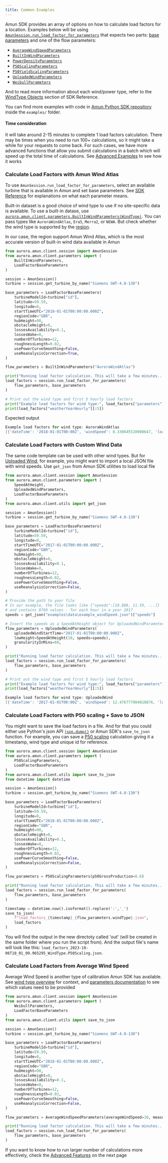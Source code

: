 ```yaml
---
title: Common Examples
---
```


Amun SDK provides an array of options on how to calculate load factors for a location. Examples below will be using [`AmunSession.run_load_factor_for_parameters`](/docs/Reference/session#run_load_factor_for_parameters) that expects two parts: [base parameters](/docs/Reference/parameters#loadfactorbaseparameters-objects) and one of the flow parameters:
- [`AverageWindSpeedParameters`](/docs/Reference/parameters#averagewindspeedparameters-objects)
- [`BuiltInWindParameters`](/docs/Reference/parameters#builtinwindparameters-objects)
- [`PowerDensityParameters`](/docs/Reference/parameters#powerdensityparameters-objects)
- [`P50ScalingParameters`](/docs/Reference/parameters#p50scalingparameters-objects)
- [`P50YieldScalingParameters`](/docs/Reference/parameters#p50yieldscalingparameters-objects)
- [`UploadedWindParameters`](/docs/Reference/parameters#uploadedwindparameters-objects)
- [`WeibullParameters`](/docs/Reference/parameters#weibullparameters-objects)

And to read more information about each wind/power type, refer to the [WindType Objects](/docs/Reference/parameters#windtype-objects) section of SDK Reference.

You can find more examples with code in [Amun Python SDK repository](https://github.com/AuroraEnergyResearch/aurora-amun-python-sdk) inside the `examples/` folder.

#### Time consideration
It will take around 2-15 minutes to complete 1 load factors calculation. There may be times when you need to run 100+ calculations, so it might take a while for your requests to come back. For such cases, we have more advanced functions that allow you submit calculations in a batch which will speed up the total time of calculations. See [Advanced Examples](/docs/Examples/Load%20Factors/advanced) to see how it works

### Calculate Load Factors with Amun Wind Atlas
To use `AmunSession.run_load_factor_for_parameters`, select an available turbine that is available in Amun and set base parameters. See [SDK Reference](/docs/Reference/parameters#loadfactorbaseparameters-objects) for explanations on what each parameter means.  

Built-in dataset is a good choice of wind type to use if no site-specific data is available. To use a built-in datase, use [`aurora.amun.client.parameters.BuiltInWindParameters(WindType)`](/docs/Reference/parameters#builtinwindparameters-objects). You can pass types like `AuroraWindAtlas`, `Era5`, `Merra2`, or `NEWA`. But check whether the wind type is supported by the [region](/docs/Examples/Regions/get-region-details).  

In our case, the region support Amun Wind Atlas, which is the most accurate version of built-in wind data available in Amun

```python
from aurora.amun.client.session import AmunSession
from aurora.amun.client.parameters import (
    BuiltInWindParameters,
    LoadFactorBaseParameters
)

session = AmunSession()
turbine = session.get_turbine_by_name("Siemens SWT-4.0-130")

base_parameters = LoadFactorBaseParameters(
    turbineModelId=turbine["id"],
    latitude=59.59,
    longitude=0,
    startTimeUTC="2018-01-01T00:00:00.000Z",
    regionCode="GBR",
    hubHeight=90,
    obstacleHeight=0,
    lossesAvailability=0.1,
    lossesWake=0,
    numberOfTurbines=12,
    roughnessLength=0.02,
    usePowerCurveSmoothing=False,
    useReanalysisCorrection=True,
)

flow_parameters = BuiltInWindParameters("AuroraWindAtlas")

print("Running load factor calculation. This will take a few minutes...")
load_factors = session.run_load_factor_for_parameters(
    flow_parameters, base_parameters
)

# Print out the wind type and first 5 hourly load factors
print("Example load factors for wind type:", load_factors["parameters"]["windType"])
print(load_factors["weatherYearHourly"][:5])
```

Expected output
```powershell
Example load factors for wind type: AuroraWindAtlas
[{'dateTime': '2018-01-01T00:00Z', 'windSpeed': 8.330645528908647, 'loadFactor': 0.5154}, {'dateTime': '2018-01-01T01:00Z', 'windSpeed': 7.447324082608763, 'loadFactor': 0.3733}, {'dateTime': '2018-01-01T02:00Z', 'windSpeed': 7.131573353874345, 'loadFactor': 0.3252}, {'dateTime': '2018-01-01T03:00Z', 'windSpeed': 8.044216007075045, 'loadFactor': 0.4654}, {'dateTime': '2018-01-01T04:00Z', 'windSpeed': 8.72793935280024, 'loadFactor': 0.5847}]
```

### Calculate Load Factors with Custom Wind Data
The same code template can be used with other wind types. But for [Uploaded Wind](/docs/Reference/parameters#uploadedwindparameters-objects), for example, you might want to import a local JSON file with wind speeds. Use `get_json` from Amun SDK utilities to load local file

```python
from aurora.amun.client.session import AmunSession
from aurora.amun.client.parameters import (
    SpeedAtHeight,
    UploadedWindParameters,
    LoadFactorBaseParameters
)
from aurora.amun.client.utils import get_json

session = AmunSession()
turbine = session.get_turbine_by_name("Siemens SWT-4.0-130")

base_parameters = LoadFactorBaseParameters(
    turbineModelId=turbine["id"],
    latitude=59.59,
    longitude=0,
    startTimeUTC="2017-01-01T00:00:00.000Z",
    regionCode="GBR",
    hubHeight=90,
    obstacleHeight=0,
    lossesAvailability=0.1,
    lossesWake=0,
    numberOfTurbines=12,
    roughnessLength=0.02,
    usePowerCurveSmoothing=False,
    useReanalysisCorrection=False,
)

# Provide the path to your file
# In our example, the file looks like {"speeds":[10.888, 11.59, ...]}
# and contains 8760 values - for each hour in a year 2017
speeds = get_json("examples\data\example_windSpeed.json")["speeds"]

# Insert the speeds as a SpeedAtHeight object for UploadedWindParameters
flow_parameters = UploadedWindParameters(
    uploadedWindStartTime="2017-01-01T00:00:00.000Z",
    lowHeight=SpeedAtHeight(10, speeds=speeds),
    granularityInMins=60,
)

print("Running load factor calculation. This will take a few minutes...")
load_factors = session.run_load_factor_for_parameters(
    flow_parameters, base_parameters
)

# Print out the wind type and first 5 hourly load factors
print("Example load factors for wind type:", load_factors["parameters"]["windType"])
print(load_factors["weatherYearHourly"][:5])
```

```powershell
Example load factors for wind type: UploadedWind
[{'dateTime': '2017-01-01T00:00Z', 'windSpeed': 12.476777004018876, 'loadFactor': 0.8987}, {'dateTime': '2017-01-01T01:00Z', 'windSpeed': 13.354024977064322, 'loadFactor': 0.9}, {'dateTime': '2017-01-01T02:00Z', 'windSpeed': 12.738090910135982, 'loadFactor': 0.8994}, {'dateTime': '2017-01-01T03:00Z', 'windSpeed': 12.914630833546354, 'loadFactor': 0.8998}, {'dateTime': '2017-01-01T04:00Z', 'windSpeed': 12.017396341735259, 'loadFactor': 0.8976}]
```

### Calculate Load Factors with P50 scaling + Save to JSON
You might want to save the load factors in a file. And for that you could either use Python's json API [`json.dump()`](https://docs.python.org/3/library/json.html#json.dump) or Amun SDK's `save_to_json` function. For example, you can save a [P50 scaling](/docs/Reference/parameters#p50scalingparameters-objects) calculation giving it a timestamp, wind type and unique id for reference.

```python
from aurora.amun.client.session import AmunSession
from aurora.amun.client.parameters import (
    P50ScalingParameters,
    LoadFactorBaseParameters
)
from aurora.amun.client.utils import save_to_json
from datetime import datetime

session = AmunSession()
turbine = session.get_turbine_by_name("Siemens SWT-4.0-130")

base_parameters = LoadFactorBaseParameters(
    turbineModelId=turbine["id"],
    latitude=59.59,
    longitude=0,
    startTimeUTC="2018-01-01T00:00:00.000Z",
    regionCode="GBR",
    hubHeight=90,
    obstacleHeight=0,
    lossesAvailability=0.1,
    lossesWake=0,
    numberOfTurbines=12,
    roughnessLength=0.02,
    usePowerCurveSmoothing=False,
    useReanalysisCorrection=False,
)

flow_parameters = P50ScalingParameters(p50GrossProduction=0.6)

print("Running load factor calculation. This will take a few minutes...")
load_factors = session.run_load_factor_for_parameters(
    flow_parameters, base_parameters
)

timestamp = datetime.now().isoformat().replace(':','_')
save_to_json(
    f"load_factors_{timestamp}_{flow_parameters.windType}.json",
    load_factors
)
```

You will find the output in the new directoty called 'out' (will be created in the same folder where you run the script from). And the output file's name will look like this: `load_factors_2023-10-06T10_01_09.965295_WindType.P50Scaling.json`.

### Calculate Load Factors from Average Wind Speed
Average Wind Speed is another type of calibration Amun SDK has available. See [wind type overview](/docs/Reference/parameters#averagewindspeed) for context, and [parameters documentation](/docs/Reference/parameters#averagewindspeedparameters-objects) to see which values need to be provided

```python
from aurora.amun.client.session import AmunSession
from aurora.amun.client.parameters import (
    WeibullParameters,
    LoadFactorBaseParameters
)
from aurora.amun.client.utils import save_to_json

session = AmunSession()
turbine = session.get_turbine_by_name("Siemens SWT-4.0-130")

base_parameters = LoadFactorBaseParameters(
    turbineModelId=turbine["id"],
    latitude=59.59,
    longitude=0,
    startTimeUTC="2018-01-01T00:00:00.000Z",
    regionCode="GBR",
    hubHeight=90,
    obstacleHeight=0,
    lossesAvailability=0.1,
    lossesWake=0,
    numberOfTurbines=12,
    roughnessLength=0.02,
    usePowerCurveSmoothing=False,
    useReanalysisCorrection=False,
)

flow_parameters = AverageWindSpeedParameters(averageWindSpeed=10, measurementHeight=40)

print("Running load factor calculation. This will take a few minutes...")
load_factors = session.run_load_factor_for_parameters(
    flow_parameters, base_parameters
)
```

If you want to know how to run larger number of calculations more effectively, check the [Advanced Features](/docs/Examples/Load%20Factors/advanced) on the next page